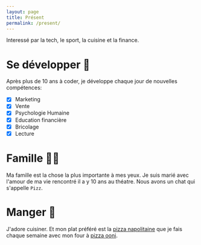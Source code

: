 ```yaml
---
layout: page
title: Présent
permalink: /present/
---
```


Interessé par la tech, le sport, la cuisine et la finance.

# Se développer 🌱

Après plus de 10 ans à coder, je développe chaque jour de nouvelles compétences:

- [x] Marketing
- [x] Vente
- [x] Psychologie Humaine
- [x] Education financière
- [x] Bricolage
- [x] Lecture

# Famille 👰😸

Ma famille est la chose la plus importante à mes yeux. Je suis marié avec l'amour de ma vie rencontré il a y 10 ans au théatre. Nous avons un chat qui s'appelle `Pizz`.

# Manger 🍕

J'adore cuisiner. Et mon plat préféré est la [pizza napolitaine](https://www.google.com/search?tbm=isch&sxsrf=ACYBGNRZ6lYmizxoRqjq2_FvqdkJyctEDg%3A1573512106638&source=hp&biw=1440&bih=730&ei=quPJXbarJI6d5wKE94_wBw&q=neapolitan+pizza) que je fais chaque semaine avec mon four à [pizza ooni](https://ooni.com/products/ooni-koda-16).
